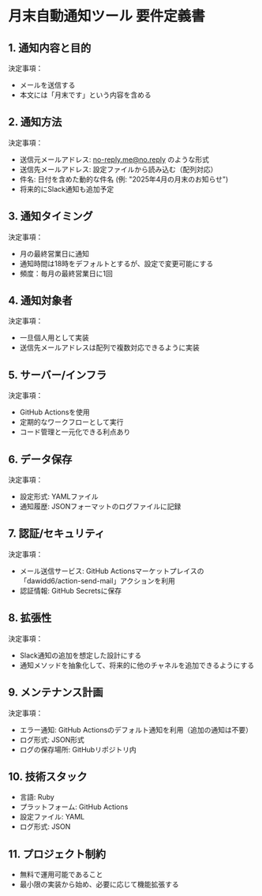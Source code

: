 # 月末自動通知ツール 要件定義書

## 1. 通知内容と目的
決定事項：
- メールを送信する
- 本文には「月末です」という内容を含める

## 2. 通知方法
決定事項：
- 送信元メールアドレス: no-reply.me@no.reply のような形式
- 送信先メールアドレス: 設定ファイルから読み込む（配列対応）
- 件名: 日付を含めた動的な件名 (例: "2025年4月の月末のお知らせ")
- 将来的にSlack通知も追加予定

## 3. 通知タイミング
決定事項：
- 月の最終営業日に通知
- 通知時間は18時をデフォルトとするが、設定で変更可能にする
- 頻度：毎月の最終営業日に1回

## 4. 通知対象者
決定事項：
- 一旦個人用として実装
- 送信先メールアドレスは配列で複数対応できるように実装

## 5. サーバー/インフラ
決定事項：
- GitHub Actionsを使用
- 定期的なワークフローとして実行
- コード管理と一元化できる利点あり

## 6. データ保存
決定事項：
- 設定形式: YAMLファイル
- 通知履歴: JSONフォーマットのログファイルに記録

## 7. 認証/セキュリティ
決定事項：
- メール送信サービス: GitHub Actionsマーケットプレイスの「dawidd6/action-send-mail」アクションを利用
- 認証情報: GitHub Secretsに保存

## 8. 拡張性
決定事項：
- Slack通知の追加を想定した設計にする
- 通知メソッドを抽象化して、将来的に他のチャネルを追加できるようにする

## 9. メンテナンス計画
決定事項：
- エラー通知: GitHub Actionsのデフォルト通知を利用（追加の通知は不要）
- ログ形式: JSON形式
- ログの保存場所: GitHubリポジトリ内

## 10. 技術スタック
- 言語: Ruby
- プラットフォーム: GitHub Actions
- 設定ファイル: YAML
- ログ形式: JSON

## 11. プロジェクト制約
- 無料で運用可能であること
- 最小限の実装から始め、必要に応じて機能拡張する
